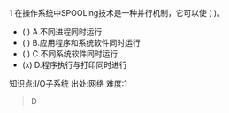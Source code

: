1
在操作系统中SPOOLing技术是一种并行机制，它可以使 ( )。
- ( ) A.不同进程同时运行
- ( ) B.应用程序和系统软件同时运行
- ( ) C.不同系统软件同时运行
- (x) D.程序执行与打印同时进行

知识点:I/O子系统
出处:网络
难度:1
> D
